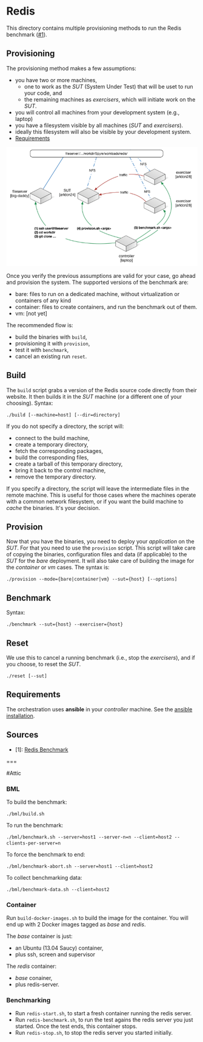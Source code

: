 # Redis

This directory contains multiple provisioning methods to run the Redis benchmark ([#1](#1)).


## Provisioning

The provisioning method makes a few assumptions:

* you have two or more machines,
	* one to work as the *SUT* (System Under Test) that will be uset to run your code, and
	* the remaining machines as *exercisers*, which will initiate work on the *SUT*.
* you will control all machines from your development system (e.g., laptop)
* you have a filesystem visible by all machines (*SUT* and *exercisers*).
* ideally this filesystem will also be visible by your development system.
* [Requirements]()

![image](docs/diagram.png)

Once you verify the previous assumptions are valid for your case, go ahead and provision the system. The supported versions of the benchmark are:

* bare: files to run on a dedicated machine, without virtualization or containers of any kind
* container: files to create containers, and run the benchmark out of them.
* vm: [not yet]

The recommended flow is:

* build the binaries with ```build```,
* provisioning it with ```provision```,
* test it with ```benchmark```,
* cancel an existing run ```reset```.


## Build

The ```build``` script grabs a version of the Redis source code directly from their website.  It then builds it in the *SUT* machine (or a different one of your choosing).  Syntax:

	./build [--machine=host] [--dir=directory]

If you do not specify a directory, the script will:

* connect to the build machine,
* create a temporary directory,
* fetch the corresponding packages,
* build the corresponding files,
* create a tarball of this temporary directory,
* bring it back to the control machine,
* remove the temporary directory.

If you specify a directory, the script will leave the intermediate files in the remote machine.  This is useful for those cases where the machines operate with a common network filesystem, or if you want the build machine to *cache* the binaries.  It's your decision.


## Provision

Now that you have the binaries, you need to deploy your *application* on the *SUT*.  For that you need to use the ```provision``` script.  This script will take care of copying the binaries, configuration files and data (if applicable) to the *SUT* for the *bare* deployment.  It will also take care of building the image for the *container* or *vm* cases.  The syntax is:

	./provision --mode={bare|container|vm} --sut={host} [--options]


## Benchmark

Syntax:

	./benchmark --sut={host} --exerciser={host}


## Reset

We use this to cancel a running benchmark (i.e., stop the *exercisers*), and if you choose, to reset the *SUT*.

	./reset [--sut]




## Requirements

The orchestration uses **ansible** in your *controller* machine. See the [ansible installation](http://docs.ansible.com/intro_installation.html).


## Sources

* [1]: [Redis Benchmark](http://redis.io/topics/benchmarks)


===


#Attic


### BML

To build the benchmark:

	./bml/build.sh

To run the benchmark:

	./bml/benchmark.sh --server=host1 --server-n=n --client=host2 --clients-per-server=n

To force the benchmark to end:

	./bml/benchmark-abort.sh --server=host1 --client=host2

To collect benchmarking data:

	./bml/benchmark-data.sh --client=host2


### Container

Run ```build-docker-images.sh``` to build the image
for the container.
You will end up with 2 Docker images tagged as *base* and *redis*.

The *base* container is just:

* an Ubuntu (13.04 Saucy) container,
* plus ssh, screen and supervisor

The *redis* container:
* *base* conainer,
* plus redis-server.

### Benchmarking

* Run ```redis-start.sh```, to start a fresh container running the redis server.
* Run ```redis-benchmark.sh```, to run the test agains the redis server you just started.  Once the test ends, this container stops.
* Run ```redis-stop.sh```, to stop the redis server you started initially.
